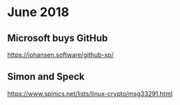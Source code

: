 # June 2018
Microsoft buys GitHub
---------------------
<https://johansen.software/github-xp/>

Simon and Speck
---------------
<https://www.spinics.net/lists/linux-crypto/msg33291.html>


